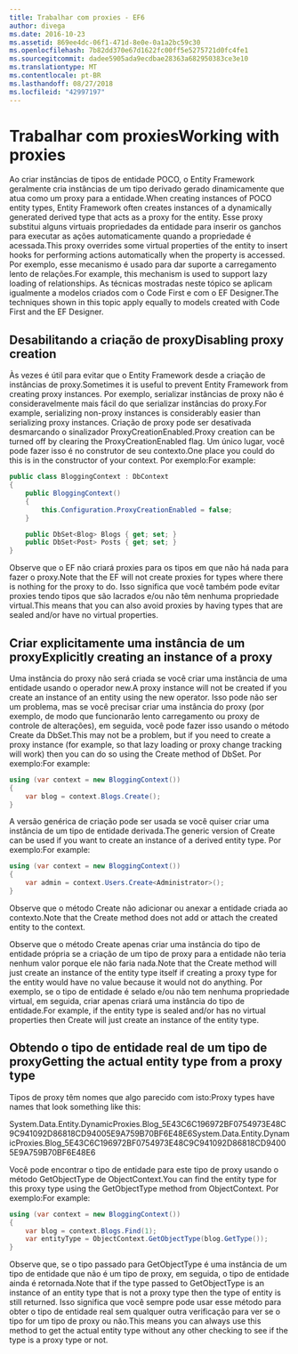 ```yaml
---
title: Trabalhar com proxies - EF6
author: divega
ms.date: 2016-10-23
ms.assetid: 869ee4dc-06f1-471d-8e0e-0a1a2bc59c30
ms.openlocfilehash: 7b82dd370e67d1622fc00ff5e5275721d0fc4fe1
ms.sourcegitcommit: dadee5905ada9ecdbae28363a682950383ce3e10
ms.translationtype: MT
ms.contentlocale: pt-BR
ms.lasthandoff: 08/27/2018
ms.locfileid: "42997197"
---
```

# <a name="working-with-proxies"></a><span data-ttu-id="43816-102">Trabalhar com proxies</span><span class="sxs-lookup"><span data-stu-id="43816-102">Working with proxies</span></span>
<span data-ttu-id="43816-103">Ao criar instâncias de tipos de entidade POCO, o Entity Framework geralmente cria instâncias de um tipo derivado gerado dinamicamente que atua como um proxy para a entidade.</span><span class="sxs-lookup"><span data-stu-id="43816-103">When creating instances of POCO entity types, Entity Framework often creates instances of a dynamically generated derived type that acts as a proxy for the entity.</span></span> <span data-ttu-id="43816-104">Esse proxy substitui alguns virtuais propriedades da entidade para inserir os ganchos para executar as ações automaticamente quando a propriedade é acessada.</span><span class="sxs-lookup"><span data-stu-id="43816-104">This proxy overrides some virtual properties of the entity to insert hooks for performing actions automatically when the property is accessed.</span></span> <span data-ttu-id="43816-105">Por exemplo, esse mecanismo é usado para dar suporte a carregamento lento de relações.</span><span class="sxs-lookup"><span data-stu-id="43816-105">For example, this mechanism is used to support lazy loading of relationships.</span></span> <span data-ttu-id="43816-106">As técnicas mostradas neste tópico se aplicam igualmente a modelos criados com o Code First e com o EF Designer.</span><span class="sxs-lookup"><span data-stu-id="43816-106">The techniques shown in this topic apply equally to models created with Code First and the EF Designer.</span></span>  

## <a name="disabling-proxy-creation"></a><span data-ttu-id="43816-107">Desabilitando a criação de proxy</span><span class="sxs-lookup"><span data-stu-id="43816-107">Disabling proxy creation</span></span>  

<span data-ttu-id="43816-108">Às vezes é útil para evitar que o Entity Framework desde a criação de instâncias de proxy.</span><span class="sxs-lookup"><span data-stu-id="43816-108">Sometimes it is useful to prevent Entity Framework from creating proxy instances.</span></span> <span data-ttu-id="43816-109">Por exemplo, serializar instâncias de proxy não é consideravelmente mais fácil do que serializar instâncias do proxy.</span><span class="sxs-lookup"><span data-stu-id="43816-109">For example, serializing non-proxy instances is considerably easier than serializing proxy instances.</span></span> <span data-ttu-id="43816-110">Criação de proxy pode ser desativada desmarcando o sinalizador ProxyCreationEnabled.</span><span class="sxs-lookup"><span data-stu-id="43816-110">Proxy creation can be turned off by clearing the ProxyCreationEnabled flag.</span></span> <span data-ttu-id="43816-111">Um único lugar, você pode fazer isso é no construtor de seu contexto.</span><span class="sxs-lookup"><span data-stu-id="43816-111">One place you could do this is in the constructor of your context.</span></span> <span data-ttu-id="43816-112">Por exemplo:</span><span class="sxs-lookup"><span data-stu-id="43816-112">For example:</span></span>  

``` csharp
public class BloggingContext : DbContext
{
    public BloggingContext()
    {
        this.Configuration.ProxyCreationEnabled = false;
    }  

    public DbSet<Blog> Blogs { get; set; }
    public DbSet<Post> Posts { get; set; }
}
```  

<span data-ttu-id="43816-113">Observe que o EF não criará proxies para os tipos em que não há nada para fazer o proxy.</span><span class="sxs-lookup"><span data-stu-id="43816-113">Note that the EF will not create proxies for types where there is nothing for the proxy to do.</span></span> <span data-ttu-id="43816-114">Isso significa que você também pode evitar proxies tendo tipos que são lacrados e/ou não têm nenhuma propriedade virtual.</span><span class="sxs-lookup"><span data-stu-id="43816-114">This means that you can also avoid proxies by having types that are sealed and/or have no virtual properties.</span></span>  

## <a name="explicitly-creating-an-instance-of-a-proxy"></a><span data-ttu-id="43816-115">Criar explicitamente uma instância de um proxy</span><span class="sxs-lookup"><span data-stu-id="43816-115">Explicitly creating an instance of a proxy</span></span>  

<span data-ttu-id="43816-116">Uma instância do proxy não será criada se você criar uma instância de uma entidade usando o operador new.</span><span class="sxs-lookup"><span data-stu-id="43816-116">A proxy instance will not be created if you create an instance of an entity using the new operator.</span></span> <span data-ttu-id="43816-117">Isso pode não ser um problema, mas se você precisar criar uma instância do proxy (por exemplo, de modo que funcionarão lento carregamento ou proxy de controle de alterações), em seguida, você pode fazer isso usando o método Create da DbSet.</span><span class="sxs-lookup"><span data-stu-id="43816-117">This may not be a problem, but if you need to create a proxy instance (for example, so that lazy loading or proxy change tracking will work) then you can do so using the Create method of DbSet.</span></span> <span data-ttu-id="43816-118">Por exemplo:</span><span class="sxs-lookup"><span data-stu-id="43816-118">For example:</span></span>  

``` csharp
using (var context = new BloggingContext())
{
    var blog = context.Blogs.Create();
}
```  

<span data-ttu-id="43816-119">A versão genérica de criação pode ser usada se você quiser criar uma instância de um tipo de entidade derivada.</span><span class="sxs-lookup"><span data-stu-id="43816-119">The generic version of Create can be used if you want to create an instance of a derived entity type.</span></span> <span data-ttu-id="43816-120">Por exemplo:</span><span class="sxs-lookup"><span data-stu-id="43816-120">For example:</span></span>  

``` csharp
using (var context = new BloggingContext())
{
    var admin = context.Users.Create<Administrator>();
}
```  

<span data-ttu-id="43816-121">Observe que o método Create não adicionar ou anexar a entidade criada ao contexto.</span><span class="sxs-lookup"><span data-stu-id="43816-121">Note that the Create method does not add or attach the created entity to the context.</span></span>  

<span data-ttu-id="43816-122">Observe que o método Create apenas criar uma instância do tipo de entidade própria se a criação de um tipo de proxy para a entidade não teria nenhum valor porque ele não faria nada.</span><span class="sxs-lookup"><span data-stu-id="43816-122">Note that the Create method will just create an instance of the entity type itself if creating a proxy type for the entity would have no value because it would not do anything.</span></span> <span data-ttu-id="43816-123">Por exemplo, se o tipo de entidade é selado e/ou não tem nenhuma propriedade virtual, em seguida, criar apenas criará uma instância do tipo de entidade.</span><span class="sxs-lookup"><span data-stu-id="43816-123">For example, if the entity type is sealed and/or has no virtual properties then Create will just create an instance of the entity type.</span></span>  

## <a name="getting-the-actual-entity-type-from-a-proxy-type"></a><span data-ttu-id="43816-124">Obtendo o tipo de entidade real de um tipo de proxy</span><span class="sxs-lookup"><span data-stu-id="43816-124">Getting the actual entity type from a proxy type</span></span>  

<span data-ttu-id="43816-125">Tipos de proxy têm nomes que algo parecido com isto:</span><span class="sxs-lookup"><span data-stu-id="43816-125">Proxy types have names that look something like this:</span></span>  

<span data-ttu-id="43816-126">System.Data.Entity.DynamicProxies.Blog_5E43C6C196972BF0754973E48C9C941092D86818CD94005E9A759B70BF6E48E6</span><span class="sxs-lookup"><span data-stu-id="43816-126">System.Data.Entity.DynamicProxies.Blog_5E43C6C196972BF0754973E48C9C941092D86818CD94005E9A759B70BF6E48E6</span></span>  

<span data-ttu-id="43816-127">Você pode encontrar o tipo de entidade para este tipo de proxy usando o método GetObjectType de ObjectContext.</span><span class="sxs-lookup"><span data-stu-id="43816-127">You can find the entity type for this proxy type using the GetObjectType method from ObjectContext.</span></span> <span data-ttu-id="43816-128">Por exemplo:</span><span class="sxs-lookup"><span data-stu-id="43816-128">For example:</span></span>  

``` csharp
using (var context = new BloggingContext())
{
    var blog = context.Blogs.Find(1);
    var entityType = ObjectContext.GetObjectType(blog.GetType());
}
```  

<span data-ttu-id="43816-129">Observe que, se o tipo passado para GetObjectType é uma instância de um tipo de entidade que não é um tipo de proxy, em seguida, o tipo de entidade ainda é retornada.</span><span class="sxs-lookup"><span data-stu-id="43816-129">Note that if the type passed to GetObjectType is an instance of an entity type that is not a proxy type then the type of entity is still returned.</span></span> <span data-ttu-id="43816-130">Isso significa que você sempre pode usar esse método para obter o tipo de entidade real sem qualquer outra verificação para ver se o tipo for um tipo de proxy ou não.</span><span class="sxs-lookup"><span data-stu-id="43816-130">This means you can always use this method to get the actual entity type without any other checking to see if the type is a proxy type or not.</span></span>  
